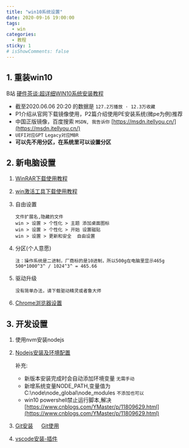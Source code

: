 ```yaml
---
title: "win10系统设置"
date: 2020-09-16 19:00:00
tags:
  - win
categories:
  - 教程
sticky: 1
# isShowComments: false
---
```


## 1. 重装win10
B站 [硬件茶谈:超详细WIN10系统安装教程](https://www.bilibili.com/video/BV1DJ411D79y) 
* 截至2020.06.06 20:20 的数据是 `127.2万播放 · 12.3万收藏`
* P1介绍从官网下载镜像使用，P2篇介绍使用PE安装系统(微pe为例)推荐
* 中国正版镜像，百度搜索 `MSDN, 我告诉你` [https://msdn.itellyou.cn/](https://msdn.itellyou.cn/)
* `UEFI对应GPT` `Legacy对应MBR`
* **可以先不用分区，在系统里可以设置分区**

## 2. 新电脑设置

1. [WinRAR下载使用教程](/views/normal/200916winrar.html)
2. [win激活工具下载使用教程](/views/win/200916win激活)
3. 自由设置
    ```
    文件扩展名,隐藏的文件
    win > 设置 > 个性化 > 主题 添加桌面图标
    win > 设置 > 个性化 > 开始 设置磁贴
    win > 设置 > 更新和安全  自由设置
    ```
4. 分区(个人意愿)
    ```
    注：操作系统是二进制，厂商标的是10进制，所以500g在电脑里显示465g
    500*1000^3^ / 1024^3^ = 465.66
    ```

5. 驱动升级
	```
	没有简单办法，请下载驱动精灵或者鲁大师
	```
6. [Chrome浏览器设置](/views/win/200916chrome)
## 3. 开发设置
1. 使用nvm安装nodejs
2. [Nodejs安装及环境配置](https://www.jianshu.com/p/13f45e24b1de)

    补充: 	
    * 新版本安装完成时会自动添加环境变量 `无需手动`
    * 新增系统变量NODE_PATH,变量值为C:\node\node_global\node_modules `不添加也可以`
    * win10 powershell禁止运行脚本,解决[https://www.cnblogs.com/YMaster/p/11809629.html](https://www.cnblogs.com/YMaster/p/11809629.html)

2. [Git安装](/views/win/200915git安装) &emsp; [Git使用](/views/win/200915git使用命令)

3. [vscode安装-插件](/views/win/200916Vscode安装)



